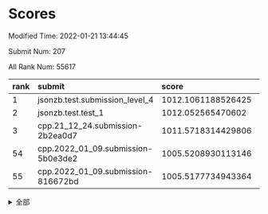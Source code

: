 # Scores

Modified Time: 2022-01-21 13:44:45

Submit Num: 207

All Rank Num: 55617

| rank |               submit               |       score        |       sigma        | pk_num |
| :--- | :--------------------------------- | :----------------- | :----------------- | :----- |
| 1    | jsonzb.test.submission_level_4     | 1012.1061188526425 | 0.785252814503086  | 1075   |
| 2    | jsonzb.test.test_1                 | 1012.052565470602  | 0.7885946742697025 | 1079   |
| 3    | cpp.21_12_24.submission-2b2ea0d7   | 1011.5718314429806 | 0.7945138288755677 | 1071   |
| 54   | cpp.2022_01_09.submission-5b0e3de2 | 1005.5208930113146 | 0.7225560449527451 | 1075   |
| 55   | cpp.2022_01_09.submission-816672bd | 1005.5177734943364 | 0.7110375837652935 | 1074   |


<details>
<summary>全部</summary>

| rank |                 submit                 |       score        |       sigma        | pk_num |
| :--- | :------------------------------------- | :----------------- | :----------------- | :----- |
| 1    | jsonzb.test.submission_level_4         | 1012.1061188526425 | 0.785252814503086  | 1075   |
| 2    | jsonzb.test.test_1                     | 1012.052565470602  | 0.7885946742697025 | 1079   |
| 3    | cpp.21_12_24.submission-2b2ea0d7       | 1011.5718314429806 | 0.7945138288755677 | 1071   |
| 4    | gobigger.level_3.submission_level_3_0  | 1011.3615604096656 | 0.7666199965996623 | 1072   |
| 5    | gobigger.level_3.submission_level_3_49 | 1011.3309807927377 | 0.7788083786307098 | 1075   |
| 6    | gobigger.level_3.submission_level_3_19 | 1011.0297814336403 | 0.7636103533495946 | 1071   |
| 7    | gobigger.level_3.submission_level_3_25 | 1011.0164717643114 | 0.8038956462924778 | 1072   |
| 8    | gobigger.level_3.submission_level_3_9  | 1011.0103146596776 | 0.7779039474812527 | 1077   |
| 9    | gobigger.level_3.submission_level_3_34 | 1010.7835407090798 | 0.7751118660283293 | 1073   |
| 10   | gobigger.level_3.submission_level_3_13 | 1010.7441919429269 | 0.7473064868912435 | 1075   |
| 11   | gobigger.level_3.submission_level_3_35 | 1010.7430982780783 | 0.7586893274821482 | 1082   |
| 12   | gobigger.level_3.submission_level_3_42 | 1010.7375858704111 | 0.7712550074992979 | 1074   |
| 13   | gobigger.level_3.submission_level_3_4  | 1010.7268365413436 | 0.7599764896683132 | 1074   |
| 14   | gobigger.level_3.submission_level_3_45 | 1010.5268682089643 | 0.7745061587584935 | 1073   |
| 15   | gobigger.level_3.submission_level_3_44 | 1010.5229255507098 | 0.780808171759529  | 1074   |
| 16   | gobigger.level_3.submission_level_3_27 | 1010.3348555101256 | 0.7430679200324798 | 1075   |
| 17   | gobigger.level_3.submission_level_3_20 | 1010.2776777539274 | 0.7429554387637839 | 1074   |
| 18   | gobigger.level_3.submission_level_3_48 | 1010.2219856310645 | 0.7710038683564273 | 1073   |
| 19   | gobigger.level_3.submission_level_3_6  | 1010.2202151213259 | 0.7782474561064504 | 1073   |
| 20   | gobigger.level_3.submission_level_3_22 | 1010.1879376352056 | 0.7704832518464345 | 1076   |
| 21   | gobigger.level_3.submission_level_3_40 | 1010.1806917874393 | 0.7551219269505122 | 1075   |
| 22   | gobigger.level_3.submission_level_3_15 | 1010.0302484100004 | 0.7649587907306123 | 1081   |
| 23   | gobigger.level_3.submission_level_3_33 | 1009.967009666686  | 0.7464014685514507 | 1075   |
| 24   | gobigger.level_3.submission_level_3_46 | 1009.9120623733361 | 0.7501373746282584 | 1074   |
| 25   | gobigger.level_3.submission_level_3_18 | 1009.9071895493872 | 0.7586437175388294 | 1078   |
| 26   | gobigger.level_3.submission_level_3_14 | 1009.8531671888852 | 0.7411968064498663 | 1079   |
| 27   | gobigger.level_3.submission_level_3_16 | 1009.822694515859  | 0.7420960858167857 | 1075   |
| 28   | gobigger.level_3.submission_level_3_11 | 1009.7264427586639 | 0.7471500608881877 | 1067   |
| 29   | gobigger.level_3.submission_level_3_23 | 1009.6771705576743 | 0.7507977323344993 | 1077   |
| 30   | gobigger.level_3.submission_level_3_28 | 1009.659182048214  | 0.7436073340207633 | 1071   |
| 31   | gobigger.level_3.submission_level_3_24 | 1009.6050183048301 | 0.7435933122808959 | 1075   |
| 32   | gobigger.level_3.submission_level_3_1  | 1009.4912786921889 | 0.7757540480121312 | 1074   |
| 33   | gobigger.level_3.submission_level_3_38 | 1009.4402267910411 | 0.7645071541333474 | 1074   |
| 34   | gobigger.level_3.submission_level_3_5  | 1009.4388865873349 | 0.7536141163389933 | 1073   |
| 35   | gobigger.level_3.submission_level_3_30 | 1009.4026538670523 | 0.748071939637259  | 1078   |
| 36   | gobigger.level_3.submission_level_3_17 | 1009.3723090603921 | 0.7635680780563752 | 1071   |
| 37   | gobigger.level_3.submission_level_3_39 | 1009.3661979602135 | 0.7547373228361052 | 1075   |
| 38   | gobigger.level_3.submission_level_3_21 | 1009.3365932413157 | 0.7516231835169886 | 1075   |
| 39   | gobigger.level_3.submission_level_3_2  | 1009.2396371635281 | 0.7271418723395373 | 1074   |
| 40   | gobigger.level_3.submission_level_3_7  | 1009.1833574405956 | 0.756606117300656  | 1075   |
| 41   | gobigger.level_3.submission_level_3_41 | 1009.1797861194495 | 0.737904199077503  | 1075   |
| 42   | gobigger.level_3.submission_level_3_3  | 1009.078631782842  | 0.7492471179423317 | 1070   |
| 43   | gobigger.level_3.submission_level_3_8  | 1009.0469595960681 | 0.7531592443146186 | 1074   |
| 44   | gobigger.level_3.submission_level_3_31 | 1009.0257126859109 | 0.7488527288971673 | 1074   |
| 45   | gobigger.level_3.submission_level_3_10 | 1008.9872099267923 | 0.7326878043959061 | 1075   |
| 46   | gobigger.level_3.submission_level_3_32 | 1008.9331480096629 | 0.7616693151246178 | 1077   |
| 47   | gobigger.level_3.submission_level_3_26 | 1008.8710123788012 | 0.7416853787062277 | 1071   |
| 48   | gobigger.level_3.submission_level_3_36 | 1008.8652963472076 | 0.7415707221728596 | 1068   |
| 49   | gobigger.level_3.submission_level_3_47 | 1008.7823280519611 | 0.7427161874555258 | 1077   |
| 50   | gobigger.level_3.submission_level_3_29 | 1008.7159718258323 | 0.7571901078582177 | 1078   |
| 51   | gobigger.level_3.submission_level_3_43 | 1008.6636270204652 | 0.747499858290704  | 1076   |
| 52   | gobigger.level_3.submission_level_3_12 | 1008.638690065868  | 0.7659836911980987 | 1067   |
| 53   | gobigger.level_3.submission_level_3_37 | 1007.9166612170893 | 0.7414412625821143 | 1078   |
| 54   | cpp.2022_01_09.submission-5b0e3de2     | 1005.5208930113146 | 0.7225560449527451 | 1075   |
| 55   | cpp.2022_01_09.submission-816672bd     | 1005.5177734943364 | 0.7110375837652935 | 1074   |
| 56   | gobigger.level_1.submission_level_1_3  | 1004.7488474309572 | 0.7147203929038806 | 1074   |
| 57   | gobigger.level_1.submission_level_1_35 | 1004.5836308902956 | 0.721432759788142  | 1074   |
| 58   | gobigger.level_1.submission_level_1_24 | 1004.5058212283086 | 0.7278146046608203 | 1071   |
| 59   | gobigger.level_1.submission_level_1_34 | 1004.4236934047204 | 0.7069301374555447 | 1079   |
| 60   | gobigger.level_1.submission_level_1_41 | 1004.4197932727276 | 0.7103465804114075 | 1078   |
| 61   | gobigger.level_1.submission_level_1_46 | 1004.2349160595788 | 0.7198005136948986 | 1071   |
| 62   | gobigger.level_1.submission_level_1_30 | 1004.2157525485233 | 0.7206878938254561 | 1077   |
| 63   | gobigger.level_1.submission_level_1_15 | 1004.0876249435721 | 0.7226341709283771 | 1080   |
| 64   | gobigger.level_1.submission_level_1_29 | 1004.0098927183558 | 0.7135561484140017 | 1077   |
| 65   | gobigger.level_1.submission_level_1_27 | 1003.8583693365151 | 0.7084427342901117 | 1074   |
| 66   | gobigger.level_1.submission_level_1_23 | 1003.8283995709029 | 0.7222493208405747 | 1082   |
| 67   | gobigger.level_1.submission_level_1_6  | 1003.7779224641147 | 0.7279464864002271 | 1077   |
| 68   | gobigger.level_1.submission_level_1_25 | 1003.662664909105  | 0.7067213874827359 | 1075   |
| 69   | gobigger.level_1.submission_level_1_22 | 1003.6551156600117 | 0.7161221164647118 | 1081   |
| 70   | gobigger.level_1.submission_level_1_48 | 1003.6459260990247 | 0.7237864274062754 | 1072   |
| 71   | gobigger.level_1.submission_level_1_47 | 1003.6306254602671 | 0.7179095253581391 | 1074   |
| 72   | gobigger.level_1.submission_level_1_16 | 1003.6139114625793 | 0.7125905505382203 | 1073   |
| 73   | gobigger.level_1.submission_level_1_0  | 1003.543868107315  | 0.7200573446190345 | 1076   |
| 74   | gobigger.level_1.submission_level_1_39 | 1003.5335303933969 | 0.7210968377921054 | 1074   |
| 75   | gobigger.level_1.submission_level_1_12 | 1003.4932575093998 | 0.7121020866511197 | 1075   |
| 76   | gobigger.level_1.submission_level_1_7  | 1003.4813444484842 | 0.7198183051778232 | 1070   |
| 77   | gobigger.level_1.submission_level_1_1  | 1003.4677721976585 | 0.7171485426791347 | 1075   |
| 78   | gobigger.level_1.submission_level_1_9  | 1003.4533995965206 | 0.7058363703586378 | 1076   |
| 79   | gobigger.level_1.submission_level_1_20 | 1003.4329769683214 | 0.7205153796881024 | 1075   |
| 80   | gobigger.level_1.submission_level_1_13 | 1003.3926691007856 | 0.7229314970471522 | 1077   |
| 81   | gobigger.level_1.submission_level_1_31 | 1003.3591743645655 | 0.7279007670952143 | 1076   |
| 82   | gobigger.level_1.submission_level_1_14 | 1003.2466109937615 | 0.7175925351109362 | 1075   |
| 83   | gobigger.level_1.submission_level_1_8  | 1003.2388601693045 | 0.7284894838779875 | 1078   |
| 84   | gobigger.level_1.submission_level_1_19 | 1003.2207650363432 | 0.7171170787110298 | 1072   |
| 85   | gobigger.level_1.submission_level_1_49 | 1003.0123999338092 | 0.7261047134975166 | 1073   |
| 86   | gobigger.level_1.submission_level_1_26 | 1003.0017756712609 | 0.7107679309330018 | 1077   |
| 87   | gobigger.level_1.submission_level_1_21 | 1002.941019777229  | 0.7112163138223934 | 1076   |
| 88   | gobigger.level_1.submission_level_1_28 | 1002.9195295877076 | 0.7047922821108142 | 1074   |
| 89   | gobigger.level_1.submission_level_1_11 | 1002.8144623170361 | 0.7060830919381078 | 1075   |
| 90   | gobigger.level_1.submission_level_1_32 | 1002.791518347961  | 0.7126318784208798 | 1074   |
| 91   | gobigger.level_1.submission_level_1_33 | 1002.7239594790877 | 0.7199965788004954 | 1067   |
| 92   | gobigger.level_1.submission_level_1_10 | 1002.5141855377639 | 0.7180917675869035 | 1075   |
| 93   | gobigger.level_1.submission_level_1_2  | 1002.5046091556312 | 0.7081322686190391 | 1075   |
| 94   | gobigger.level_1.submission_level_1_4  | 1002.4598897845727 | 0.7197194944628793 | 1079   |
| 95   | gobigger.level_1.submission_level_1_45 | 1002.2920930371421 | 0.7192059875828689 | 1074   |
| 96   | gobigger.level_1.submission_level_1_5  | 1002.2438643386672 | 0.7183666816618601 | 1081   |
| 97   | gobigger.level_1.submission_level_1_40 | 1002.2204194957325 | 0.7069602488730933 | 1072   |
| 98   | gobigger.level_1.submission_level_1_17 | 1002.1961269870902 | 0.7184531200130747 | 1074   |
| 99   | gobigger.level_1.submission_level_1_43 | 1002.1937760546022 | 0.7180303618790648 | 1069   |
| 100  | gobigger.level_1.submission_level_1_37 | 1002.1722475334221 | 0.7039008398929536 | 1075   |
| 101  | gobigger.level_1.submission_level_1_18 | 1002.1694870266513 | 0.7187288069140969 | 1075   |
| 102  | gobigger.level_1.submission_level_1_36 | 1002.1294599227336 | 0.7098052276217353 | 1070   |
| 103  | gobigger.level_1.submission_level_1_38 | 1002.0350963780481 | 0.7197359341249828 | 1074   |
| 104  | gobigger.level_1.submission_level_1_44 | 1001.9504141170003 | 0.7072918248385396 | 1072   |
| 105  | gobigger.level_1.submission_level_1_42 | 1000.8064277899618 | 0.7095046847671796 | 1077   |
| 106  | gobigger.random.submission_random_24   | 997.6859593163185  | 0.7057754308064459 | 1075   |
| 107  | gobigger.random.submission_random_26   | 997.4049301179467  | 0.7106545591264121 | 1078   |
| 108  | gobigger.random.submission_random_15   | 997.371776922769   | 0.7110451842030836 | 1073   |
| 109  | gobigger.random.submission_random_20   | 997.3174517956892  | 0.7187137458061631 | 1077   |
| 110  | gobigger.random.submission_random_9    | 997.298115352601   | 0.6996593461889112 | 1076   |
| 111  | gobigger.random.submission_random_25   | 996.9720921192895  | 0.696497751132491  | 1077   |
| 112  | gobigger.random.submission_random_37   | 996.96939974844    | 0.7023043935771119 | 1075   |
| 113  | gobigger.random.submission_random_2    | 996.7641103687884  | 0.7239999086399731 | 1076   |
| 114  | gobigger.random.submission_random_32   | 996.643764414452   | 0.7233620756569424 | 1071   |
| 115  | gobigger.random.submission_random_29   | 996.5560314333832  | 0.7031985588728945 | 1079   |
| 116  | gobigger.random.submission_random_18   | 996.471998911889   | 0.7149602594912481 | 1074   |
| 117  | gobigger.random.submission_random_45   | 996.2757130237594  | 0.6978077051524542 | 1072   |
| 118  | gobigger.random.submission_random_17   | 996.2472878706137  | 0.7021141987390117 | 1078   |
| 119  | gobigger.random.submission_random_23   | 996.2091511453042  | 0.7031787600578842 | 1076   |
| 120  | gobigger.random.submission_random_8    | 996.1674835250686  | 0.7064978835430475 | 1075   |
| 121  | gobigger.random.submission_random_42   | 996.0289612139497  | 0.7115743082238645 | 1076   |
| 122  | gobigger.random.submission_random_19   | 996.0064490027569  | 0.6964670080570552 | 1077   |
| 123  | gobigger.random.submission_random_31   | 995.9799006547421  | 0.6999086772522599 | 1072   |
| 124  | gobigger.random.submission_random_27   | 995.9613262377112  | 0.7192787586438157 | 1072   |
| 125  | gobigger.random.submission_random_47   | 995.9488473737314  | 0.7295360772532293 | 1077   |
| 126  | gobigger.random.submission_random_39   | 995.9475707191933  | 0.7142532903567401 | 1078   |
| 127  | gobigger.random.submission_random_7    | 995.9462346727037  | 0.7136205756879342 | 1072   |
| 128  | gobigger.random.submission_random_16   | 995.9256421714213  | 0.7190623974313985 | 1075   |
| 129  | gobigger.random.submission_random_48   | 995.9247093963672  | 0.7092403526773242 | 1074   |
| 130  | gobigger.random.submission_random_36   | 995.9173492042521  | 0.7103288949782943 | 1074   |
| 131  | gobigger.random.submission_random_21   | 995.9041574005714  | 0.719745574954135  | 1073   |
| 132  | gobigger.random.submission_random_14   | 995.8736131172253  | 0.7183307173395029 | 1076   |
| 133  | gobigger.random.submission_random_40   | 995.8537694061404  | 0.7079912833784205 | 1079   |
| 134  | gobigger.random.submission_random_46   | 995.8314651901918  | 0.7153137960098743 | 1076   |
| 135  | gobigger.random.submission_random_38   | 995.8038207830424  | 0.7060279566746519 | 1073   |
| 136  | gobigger.random.submission_random_28   | 995.7428532201958  | 0.7161110579270941 | 1073   |
| 137  | gobigger.random.submission_random_12   | 995.7241956201273  | 0.7019129382348531 | 1079   |
| 138  | gobigger.random.submission_random_13   | 995.7018172476393  | 0.715963312648598  | 1077   |
| 139  | gobigger.random.submission_random_44   | 995.6112859921967  | 0.7018660694625835 | 1077   |
| 140  | gobigger.random.submission_random_43   | 995.5078209542181  | 0.704620108171237  | 1073   |
| 141  | gobigger.random.submission_random_22   | 995.5049314796023  | 0.7076793597078619 | 1073   |
| 142  | gobigger.random.submission_random_11   | 995.4662983531679  | 0.7091712450390812 | 1068   |
| 143  | gobigger.random.submission_random_30   | 995.4449254882936  | 0.732128216402419  | 1072   |
| 144  | gobigger.level_2.submission_level_2_20 | 995.429186103717   | 0.7263755326140774 | 1072   |
| 145  | gobigger.random.submission_random_35   | 995.3409189512702  | 0.7268707291769951 | 1077   |
| 146  | gobigger.random.submission_random_6    | 995.3066780474272  | 0.7200196265127212 | 1077   |
| 147  | gobigger.random.submission_random_3    | 995.2996014878698  | 0.7082081255560068 | 1080   |
| 148  | gobigger.random.submission_random_5    | 995.2856368116095  | 0.7088710218090807 | 1079   |
| 149  | gobigger.random.submission_random_4    | 995.2257778066867  | 0.7076546326068519 | 1078   |
| 150  | gobigger.random.submission_random_34   | 995.1803712268535  | 0.7152272566255417 | 1074   |
| 151  | gobigger.random.submission_random_1    | 995.1669842695239  | 0.7073605919334138 | 1072   |
| 152  | gobigger.random.submission_random_33   | 995.0216198178466  | 0.700459570658044  | 1071   |
| 153  | gobigger.random.submission_random_41   | 994.98991359669    | 0.7200735710337703 | 1073   |
| 154  | gobigger.random.submission_random_0    | 994.7138716037449  | 0.7314638954535592 | 1074   |
| 155  | gobigger.random.submission_random_10   | 994.7116212672528  | 0.723231949974512  | 1076   |
| 156  | gobigger.random.submission_random_49   | 994.5563067674954  | 0.7138977065324278 | 1082   |
| 157  | gobigger.level_2.submission_level_2_21 | 993.7100174681842  | 0.7395132526454865 | 1076   |
| 158  | gobigger.level_2.submission_level_2_44 | 993.6706414780788  | 0.7447801413780117 | 1077   |
| 159  | gobigger.level_2.submission_level_2_9  | 993.5356158303201  | 0.7258341931094859 | 1074   |
| 160  | gobigger.level_2.submission_level_2_34 | 993.1899535585279  | 0.7331841086633184 | 1084   |
| 161  | gobigger.level_2.submission_level_2_5  | 993.1247871199198  | 0.7487068445984665 | 1069   |
| 162  | gobigger.level_2.submission_level_2_49 | 992.7889059560129  | 0.7426011621054753 | 1072   |
| 163  | gobigger.level_2.submission_level_2_23 | 992.7758628393029  | 0.7253207127693595 | 1076   |
| 164  | gobigger.level_2.submission_level_2_22 | 992.7400099261645  | 0.7364037736577163 | 1080   |
| 165  | gobigger.level_2.submission_level_2_12 | 992.6316525695784  | 0.7456948383145312 | 1077   |
| 166  | gobigger.level_2.submission_level_2_43 | 992.6207457309514  | 0.7345195969975464 | 1076   |
| 167  | gobigger.level_2.submission_level_2_15 | 992.5477510896377  | 0.73157104377461   | 1072   |
| 168  | gobigger.level_2.submission_level_2_33 | 992.5024052836737  | 0.7333255378323406 | 1074   |
| 169  | gobigger.level_2.submission_level_2_7  | 992.394129181542   | 0.7348585974612067 | 1072   |
| 170  | gobigger.level_2.submission_level_2_36 | 992.3730773256071  | 0.7485354918626544 | 1074   |
| 171  | gobigger.level_2.submission_level_2_1  | 992.3674282783392  | 0.7382056005260969 | 1073   |
| 172  | gobigger.level_2.submission_level_2_4  | 992.34344755326    | 0.7437271213458924 | 1074   |
| 173  | gobigger.level_2.submission_level_2_14 | 992.2687176895216  | 0.7550352490735158 | 1076   |
| 174  | gobigger.level_2.submission_level_2_29 | 992.2341971609844  | 0.7365678291784272 | 1075   |
| 175  | gobigger.level_2.submission_level_2_11 | 992.2195931861224  | 0.7334958713473767 | 1077   |
| 176  | gobigger.level_2.submission_level_2_27 | 992.2171224036041  | 0.7428462188723053 | 1076   |
| 177  | gobigger.level_2.submission_level_2_38 | 992.1508955183939  | 0.737890649673295  | 1075   |
| 178  | gobigger.level_2.submission_level_2_0  | 992.134705079012   | 0.7541776808312688 | 1074   |
| 179  | gobigger.level_2.submission_level_2_3  | 992.1321215475956  | 0.7464041511531212 | 1073   |
| 180  | gobigger.level_2.submission_level_2_17 | 992.1159447641445  | 0.7630485125907047 | 1073   |
| 181  | gobigger.level_2.submission_level_2_25 | 992.0643945659535  | 0.7262767500811889 | 1079   |
| 182  | gobigger.level_2.submission_level_2_40 | 992.0519196805137  | 0.7296925414807511 | 1078   |
| 183  | gobigger.level_2.submission_level_2_32 | 992.0489153304777  | 0.7457193701200798 | 1073   |
| 184  | gobigger.level_2.submission_level_2_45 | 991.963721411447   | 0.7571916359966251 | 1079   |
| 185  | gobigger.level_2.submission_level_2_48 | 991.957145153302   | 0.7434803560303179 | 1072   |
| 186  | gobigger.level_2.submission_level_2_19 | 991.9099704321972  | 0.750499831782087  | 1073   |
| 187  | gobigger.level_2.submission_level_2_35 | 991.899838139526   | 0.7434695421291686 | 1070   |
| 188  | gobigger.level_2.submission_level_2_46 | 991.8790261687354  | 0.7653369476844293 | 1072   |
| 189  | gobigger.level_2.submission_level_2_47 | 991.876045147427   | 0.7502611111516982 | 1071   |
| 190  | gobigger.level_2.submission_level_2_24 | 991.7555728262347  | 0.7578390349854002 | 1074   |
| 191  | gobigger.level_2.submission_level_2_16 | 991.7222840782432  | 0.7433541715888942 | 1067   |
| 192  | gobigger.level_2.submission_level_2_13 | 991.6962073836049  | 0.7470062036380226 | 1072   |
| 193  | gobigger.level_2.submission_level_2_39 | 991.6792457295802  | 0.7354143356467939 | 1076   |
| 194  | gobigger.level_2.submission_level_2_30 | 991.50077783353    | 0.7787886820959733 | 1077   |
| 195  | gobigger.level_2.submission_level_2_31 | 991.4872005324958  | 0.7568576653828089 | 1078   |
| 196  | gobigger.level_2.submission_level_2_26 | 991.4864583401363  | 0.7575697122716893 | 1068   |
| 197  | gobigger.level_2.submission_level_2_6  | 991.4762240356251  | 0.7418183860216448 | 1070   |
| 198  | gobigger.level_2.submission_level_2_10 | 991.3955339281284  | 0.7531714100839783 | 1072   |
| 199  | gobigger.level_2.submission_level_2_37 | 991.3030642179906  | 0.7463311153418701 | 1072   |
| 200  | gobigger.level_2.submission_level_2_8  | 991.1961475826912  | 0.7567104322409758 | 1074   |
| 201  | gobigger.level_2.submission_level_2_2  | 991.0654083760127  | 0.7445328427487363 | 1079   |
| 202  | gobigger.level_2.submission_level_2_41 | 991.0209958385808  | 0.7714070002552196 | 1074   |
| 203  | gobigger.level_2.submission_level_2_18 | 990.815278464389   | 0.7408824432836816 | 1074   |
| 204  | gobigger.level_2.submission_level_2_28 | 989.9779786350371  | 0.745666850461404  | 1079   |
| 205  | gobigger.level_2.submission_level_2_42 | 989.9098254267046  | 0.7734426484870517 | 1076   |
| 206  | gobigger.none.submission_none_0        | 978.0749935222233  | 1.2776164440038476 | 1075   |
| 207  | gobigger.none.submission_none_1        | 976.6638220721002  | 1.3806635771700708 | 1076   |

</details>